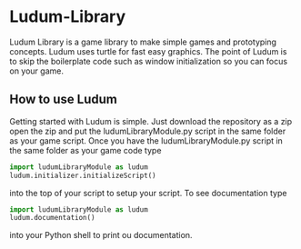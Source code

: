 # Ludum-Library
Ludum Library is a game library to make simple games and prototyping concepts. Ludum uses turtle for fast easy graphics. The point of Ludum is to skip the boilerplate code such as window initialization so you can focus on your game.

## How to use Ludum
Getting started with Ludum is simple. Just download the repository as a zip open the zip and put the ludumLibraryModule.py 
script in the same folder as your game script. Once you have the ludumLibraryModule.py script in the same folder as your game 
code type
```python
import ludumLibraryModule as ludum
ludum.initializer.initializeScript()
```
into the top of your script to setup your script. To see documentation type
```python
import ludumLibraryModule as ludum
ludum.documentation()
```
into your Python shell to print ou documentation.
